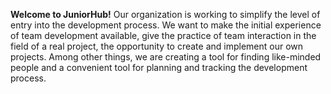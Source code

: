 **Welcome to JuniorHub!**
Our organization is working to simplify the level of entry into the development process.
We want to make the initial experience of team development available, give the practice of team interaction in the field of a real project, the opportunity to create and implement our own projects. Among other things, we are creating a tool for finding like-minded people and a convenient tool for planning and tracking the development process.
